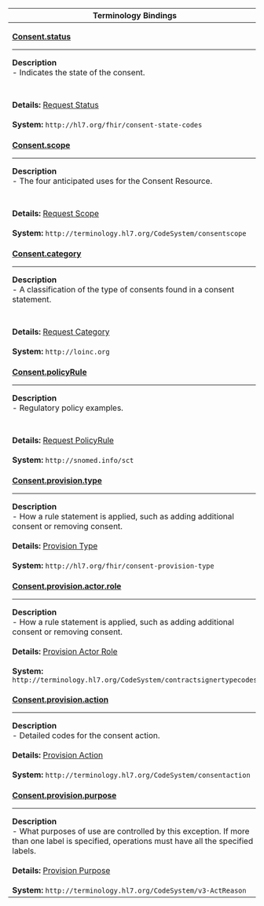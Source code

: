 |Terminology Bindings|
|---|
|<p>**[Consent.status](http://hl7.org/fhir/R4/consent-definitions.html#Consent.status)**<hr>**Description**<br>- Indicates the state of the consent.
<br><br>**Details:** [Request Status](http://hl7.org/fhir/valueset-consent-state-codes.html)<br><br>**System:** `http://hl7.org/fhir/consent-state-codes`|
|<p>**[Consent.scope](http://hl7.org/fhir/R4/consent-definitions.html#Consent.scope)**<hr>**Description**<br>- The four anticipated uses for the Consent Resource.
<br><br>**Details:** [Request Scope](https://terminology.hl7.org/CodeSystem-consentscope.html)<br><br>**System:** `http://terminology.hl7.org/CodeSystem/consentscope`|
|<p>**[Consent.category](http://hl7.org/fhir/R4/consent-definitions.html#Consent.category)**<hr>**Description**<br>- A classification of the type of consents found in a consent statement.
<br><br>**Details:** [Request Category](http://hl7.org/fhir/valueset-consent-category.html)<br><br>**System:** `http://loinc.org`|
|<p>**[Consent.policyRule](http://hl7.org/fhir/R4/consent-definitions.html#Consent.policyRule)**<hr>**Description**<br>- Regulatory policy examples.
<br><br>**Details:** [Request PolicyRule](https://hl7.org/fhir/R4/snomedct.html)<br><br>**System:** `http://snomed.info/sct`|
|<p>**[Consent.provision.type](http://hl7.org/fhir/R4/consent-definitions.html#Consent.provision.type)**<hr>**Description**<br>- How a rule statement is applied, such as adding additional consent or removing consent.<br><br>**Details:** [Provision Type](http://hl7.org/fhir/valueset-consent-provision-type.html)<br><br>**System:** `http://hl7.org/fhir/consent-provision-type`|
|<p>**[Consent.provision.actor.role](http://hl7.org/fhir/R4/consent-definitions.html#Consent.provision.actor.role)**<hr>**Description**<br>- How a rule statement is applied, such as adding additional consent or removing consent.<br><br>**Details:** [Provision Actor Role](http://hl7.org/fhir/valueset-security-role-type.html)<br><br>**System:** `http://terminology.hl7.org/CodeSystem/contractsignertypecodes`|
|<p>**[Consent.provision.action](http://hl7.org/fhir/R4/consent-definitions.html#Consent.provision.action)**<hr>**Description**<br>- Detailed codes for the consent action.<br><br>**Details:** [Provision Action](http://hl7.org/fhir/valueset-consent-action.html)<br><br>**System:** `http://terminology.hl7.org/CodeSystem/consentaction`|
|<p>**[Consent.provision.purpose](http://hl7.org/fhir/R4/consent-definitions.html#Consent.provision.purpose)**<hr>**Description**<br>- What purposes of use are controlled by this exception. If more than one label is specified, operations must have all the specified labels.<br><br>**Details:** [Provision Purpose](https://terminology.hl7.org/ValueSet-v3-PurposeOfUse.html)<br><br>**System:** `http://terminology.hl7.org/CodeSystem/v3-ActReason`|